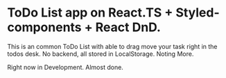 # ToDo List app on React.TS + Styled-components + React DnD.

This is an common ToDo List with able to drag move your task right in the todos desk. No backend, all stored in LocalStorage. Noting More.

Right now in Development. Almost done.